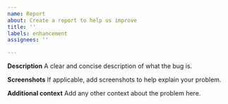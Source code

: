 ```yaml
---
name: Report
about: Create a report to help us improve
title: ''
labels: enhancement
assignees: ''

---
```


**Description**
A clear and concise description of what the bug is.

**Screenshots**
If applicable, add screenshots to help explain your problem.

**Additional context**
Add any other context about the problem here.
